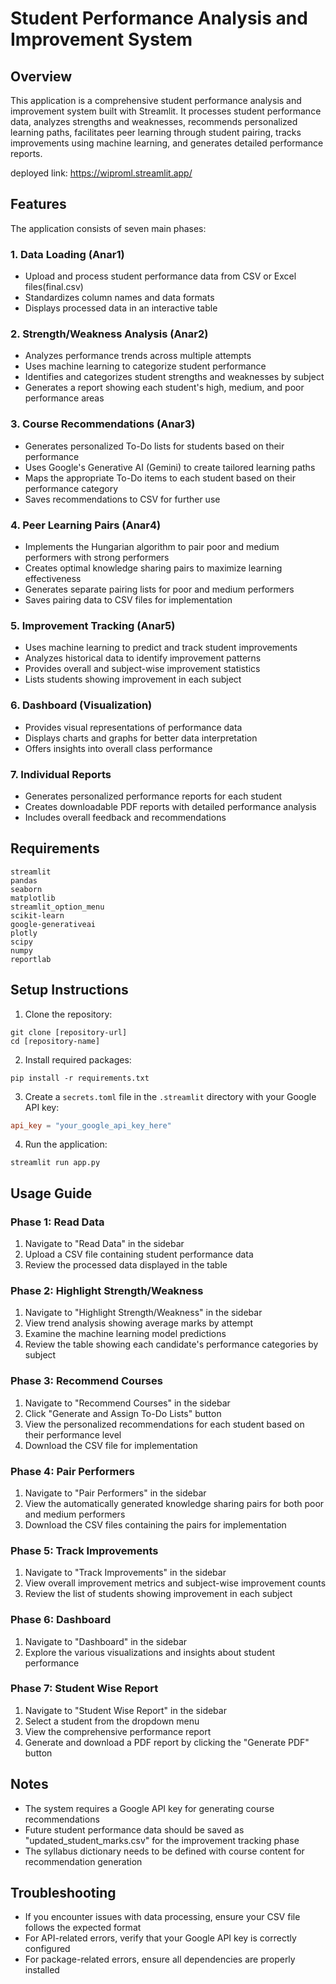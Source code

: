 # Student Performance Analysis and Improvement System

## Overview
This application is a comprehensive student performance analysis and improvement system built with Streamlit. It processes student performance data, analyzes strengths and weaknesses, recommends personalized learning paths, facilitates peer learning through student pairing, tracks improvements using machine learning, and generates detailed performance reports.

deployed link: https://wiproml.streamlit.app/

## Features

The application consists of seven main phases:

### 1. Data Loading (Anar1)
- Upload and process student performance data from CSV or Excel files(final.csv)
- Standardizes column names and data formats 
- Displays processed data in an interactive table
  

### 2. Strength/Weakness Analysis (Anar2)
- Analyzes performance trends across multiple attempts
- Uses machine learning to categorize student performance
- Identifies and categorizes student strengths and weaknesses by subject
- Generates a report showing each student's high, medium, and poor performance areas

### 3. Course Recommendations (Anar3)
- Generates personalized To-Do lists for students based on their performance
- Uses Google's Generative AI (Gemini) to create tailored learning paths
- Maps the appropriate To-Do items to each student based on their performance category
- Saves recommendations to CSV for further use

### 4. Peer Learning Pairs (Anar4)
- Implements the Hungarian algorithm to pair poor and medium performers with strong performers
- Creates optimal knowledge sharing pairs to maximize learning effectiveness
- Generates separate pairing lists for poor and medium performers
- Saves pairing data to CSV files for implementation

### 5. Improvement Tracking (Anar5)
- Uses machine learning to predict and track student improvements
- Analyzes historical data to identify improvement patterns
- Provides overall and subject-wise improvement statistics
- Lists students showing improvement in each subject

### 6. Dashboard (Visualization)
- Provides visual representations of performance data
- Displays charts and graphs for better data interpretation
- Offers insights into overall class performance

### 7. Individual Reports
- Generates personalized performance reports for each student
- Creates downloadable PDF reports with detailed performance analysis
- Includes overall feedback and recommendations

## Requirements

```
streamlit
pandas
seaborn
matplotlib
streamlit_option_menu
scikit-learn
google-generativeai
plotly
scipy
numpy
reportlab
```

## Setup Instructions

1. Clone the repository:
```
git clone [repository-url]
cd [repository-name]
```

2. Install required packages:
```
pip install -r requirements.txt
```

3. Create a `secrets.toml` file in the `.streamlit` directory with your Google API key:
```toml
api_key = "your_google_api_key_here"
```

4. Run the application:
```
streamlit run app.py
```

## Usage Guide

### Phase 1: Read Data
1. Navigate to "Read Data" in the sidebar
2. Upload a CSV file containing student performance data
3. Review the processed data displayed in the table

### Phase 2: Highlight Strength/Weakness
1. Navigate to "Highlight Strength/Weakness" in the sidebar
2. View trend analysis showing average marks by attempt
3. Examine the machine learning model predictions
4. Review the table showing each candidate's performance categories by subject

### Phase 3: Recommend Courses
1. Navigate to "Recommend Courses" in the sidebar
2. Click "Generate and Assign To-Do Lists" button
3. View the personalized recommendations for each student based on their performance level
4. Download the CSV file for implementation

### Phase 4: Pair Performers
1. Navigate to "Pair Performers" in the sidebar
2. View the automatically generated knowledge sharing pairs for both poor and medium performers
3. Download the CSV files containing the pairs for implementation

### Phase 5: Track Improvements
1. Navigate to "Track Improvements" in the sidebar
2. View overall improvement metrics and subject-wise improvement counts
3. Review the list of students showing improvement in each subject

### Phase 6: Dashboard
1. Navigate to "Dashboard" in the sidebar
2. Explore the various visualizations and insights about student performance

### Phase 7: Student Wise Report
1. Navigate to "Student Wise Report" in the sidebar
2. Select a student from the dropdown menu
3. View the comprehensive performance report
4. Generate and download a PDF report by clicking the "Generate PDF" button

## Notes
- The system requires a Google API key for generating course recommendations
- Future student performance data should be saved as "updated_student_marks.csv" for the improvement tracking phase
- The syllabus dictionary needs to be defined with course content for recommendation generation

## Troubleshooting
- If you encounter issues with data processing, ensure your CSV file follows the expected format
- For API-related errors, verify that your Google API key is correctly configured
- For package-related errors, ensure all dependencies are properly installed
